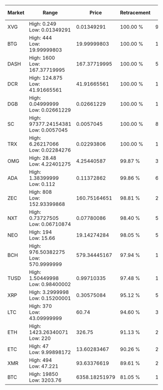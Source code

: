 | Market | Range | Price| Retracement | Doubles to 50% |
| --- | --- | --- | --- | --- |
| XVG | High: 0.249<br />Low: 0.01349291 | 0.01349291 | 100.00 % | 9.73 |
| BTG | High: 444<br />Low: 19.99999803 | 19.99999803 | 100.00 % | 11.60 |
| DASH | High: 1600<br />Low: 167.37719995 | 167.37719995 | 100.00 % | 5.28 |
| DCR | High: 124.875<br />Low: 41.91665561 | 41.91665561 | 100.00 % | 1.99 |
| DGB | High: 0.04999999<br />Low: 0.02661229 | 0.02661229 | 100.00 % | 1.44 |
| SC | High: 97377.24154381<br />Low: 0.0057045 | 0.0057045 | 100.00 % | 8,535,125.54 |
| TRX | High: 6.26217066<br />Low: 0.02284276 | 0.02293806 | 100.00 % | 137.00 |
| OMG | High: 28.48<br />Low: 4.22401275 | 4.25440587 | 99.87 % | 3.84 |
| ADA | High: 1.38399999<br />Low: 0.112 | 0.11372862 | 99.86 % | 6.58 |
| ZEC | High: 808<br />Low: 152.93399868 | 160.75164651 | 98.81 % | 2.99 |
| NXT | High: 0.73727505<br />Low: 0.06710874 | 0.07780086 | 98.40 % | 5.17 |
| NEO | High: 194<br />Low: 15.66 | 19.14274284 | 98.05 % | 5.48 |
| BCH | High: 976.50382275<br />Low: 570.9999999 | 579.34445167 | 97.94 % | 1.34 |
| TUSD | High: 1.50449998<br />Low: 0.98400002 | 0.99710335 | 97.48 % | 1.25 |
| XRP | High: 3.2999998<br />Low: 0.15200001 | 0.30575084 | 95.12 % | 5.65 |
| LTC | High: 370<br />Low: 43.09999999 | 60.74 | 94.60 % | 3.40 |
| ETH | High: 1423.26340071<br />Low: 220 | 326.75 | 91.13 % | 2.51 |
| ETC | High: 47<br />Low: 9.99898172 | 13.60283467 | 90.26 % | 2.10 |
| XMR | High: 494<br />Low: 47.221 | 93.63376619 | 89.61 % | 2.89 |
| BTC | High: 19850<br />Low: 3203.76 | 6358.18251979 | 81.05 % | 1.81 |
